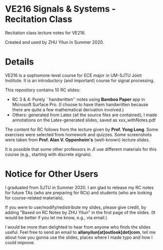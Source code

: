 # VE216 Signals & Systems - Recitation Class
Recitation class lecture notes for VE216.

Created and used by ZHU Yilun in Summer 2020.

# Details
VE216 is a sophomore-level course for ECE major in UM-SJTU Joint Institute. It is an introductory (and important) course for signal processing.

This repository contains 10 RC slides:

- RC 3 & 4: Purely ``handwritten'' notes using **Bamboo Paper** app in Microsoft Surface Pro. (I choose to have them handwritten because there are quite a few mathematical derivation involved.)
- Others: generated from Latex (all the source files are contained); I made annotations on the Latex-generated slides, saved as xxx_withNotes.pdf

The content for RC follows from the lecture given by **Prof. Yong Long**. Some exercises were selected from homework and quizzes. Some screenshots were taken from **Prof. Alan V. Oppenheim's** (well-known) lecture slides.

It is possible that some other professors in JI use different materials for this course (e.g., starting with discrete signals).

# Notice for Other Users
I graduated from SJTU in Summer 2020. I am glad to release my RC notes for future TAs (who are preparing for RCs) and students (who are looking for course-related materials).

If you were to use/modify/redistribute my slides, please give credit, by adding "Based on RC Notes by ZHU Yilun" in the first page of the slides. (It would be better if you let me know, e.g., via email.)

I would be more than delighted to hear from anyone who finds the slides useful. Feel free to send an email to **allanyilun[at]outlook[dot]com**, tell me about how you gonna use the slides, places where I made typo and how I could improve.
